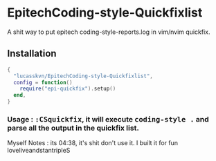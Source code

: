 # EpitechCoding-style-Quickfixlist

A shit way to put epitech coding-style-reports.log in vim/nvim quickfix.

## Installation

```lua
{
  "lucasskvn/EpitechCoding-style-Quickfixlist",
  config = function()
    require("epi-quickfix").setup()
  end,
}
```

### Usage : <kbd>:CSquickfix</kbd>, it will execute <kbd>coding-style .</kbd> and parse all the output in the quickfix list.

Myself Notes : its 04:38, it's shit don't use it. I built it for fun loveliveandstantripleS
